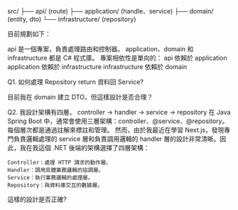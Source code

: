 src/
├── api/             (route)
├── application/     (handle、service)
├── domain/          (entity, dto)
└── infrastructure/  (repository)


目前規劃如下：

api 是一個專案，負責處理路由和控制器。
application、domain 和 infrastructure 都是 C# 程式庫。
專案相依性是單向的：
api 依賴於 application
application 依賴於 infrastructure
infrastructure 依賴於 domain

Q1. 如何處理 Repository return 資料回 Service?

   目前我在 domain 建立 DTO，但這樣設計是否合理？

Q2. 我設計架構有四層， controller -> handler -> service -> repository
    在 Java Spring Boot 中，通常會使用三層架構：controller、@service、@repository。每個層次都是通過註解來標註和管理。
    然而，由於我最近在學習 Next.js，發現專門負責邏輯處理的 service 層和負責調用邏輯的 handler 層的設計非常清晰。因此，我在我這個 .NET 後端的架構選擇了四層架構：

    Controller：處理 HTTP 請求的動作層。
    Handler：調用具體業務邏輯的協調層。
    Service：執行業務邏輯的處理層。
    Repository：與資料庫交互的數據層。

   這樣的設計是否正確?
